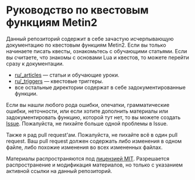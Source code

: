 # Руководство по квестовым функциям Metin2
Данный репозиторий содержит в себе зачастую исчерпывающую документацию по квестовым функциям Metin2. Если вы только начинаете писать квесты, ознакомьтесь с обучающими статьями. Если вы считаете, что знакомы с основами Lua и квестов, то можете перейти сразу к документации.

* [ru/_articles](ru/_articles) &mdash; статьи и обучающие уроки.
* [ru/_triggers](ru/_triggers) &mdash; квестовые триггеры.
* все остальные директории содержат в себе задокументированные функции.

Если вы нашли любого рода ошибки, опечатки, грамматические ошибки, неточности, или если хотите дополнить материалы или задокументировать функцию, которой тут нет, то вы можете создать [Issue](https://github.com/terron-kun/quest-functions/issues). Пожалуйста, не пихайте больше одной проблемы в Issue.

Также я рад pull request'ам. Пожалуйста, не пихайте всё в один pull request. Ваш pull request должен содержать либо изменения в одном файле, либо похожие изменения во всех измененных файлах.

Материалы распространяются под [лицензией MIT](LICENSE). Разрешается распространение и модификация материалов, но только с указанием активной ссылки на данный репозиторий.